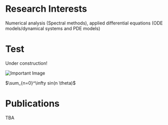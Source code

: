 # Research Interests
Numerical analysis (Spectral methods), applied differential equations (ODE models/dynamical systems and PDE models)

# Test
Under construction!

![Important Image](https://hdlcmath.github.io/docs/assets/images/pizza_dance.gif)

$\sum_{n=0}^\infty sin(n \theta)$

# Publications
TBA
